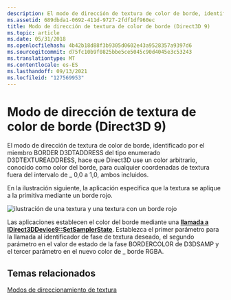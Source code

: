 ```yaml
---
description: El modo de dirección de textura de color de borde, identificado por el miembro BORDER D3DTADDRESS del tipo enumerado D3DTEXTUREADDRESS, hace que Direct3D use un color arbitrario, conocido como color del borde, para cualquier coordenadas de textura fuera del intervalo de \_ 0,0 a 1,0, ambos incluidos.
ms.assetid: 689dbda1-0692-411d-9727-2fdf1df960ec
title: Modo de dirección de textura de color de borde (Direct3D 9)
ms.topic: article
ms.date: 05/31/2018
ms.openlocfilehash: 4b42b18d88f3b9305d0602e43a9528357a9397d6
ms.sourcegitcommit: d75fc10b9f0825bbe5ce5045c90d4045e3c53243
ms.translationtype: MT
ms.contentlocale: es-ES
ms.lasthandoff: 09/13/2021
ms.locfileid: "127569953"
---
```

# <a name="border-color-texture-address-mode-direct3d-9"></a>Modo de dirección de textura de color de borde (Direct3D 9)

El modo de dirección de textura de color de borde, identificado por el miembro BORDER D3DTADDRESS del tipo enumerado D3DTEXTUREADDRESS, hace que Direct3D use un color arbitrario, conocido como color del borde, para cualquier coordenadas de textura fuera del intervalo de \_ 0,0 a 1,0, ambos incluidos. [](./d3dtextureaddress.md)

En la ilustración siguiente, la aplicación especifica que la textura se aplique a la primitiva mediante un borde rojo.

![ilustración de una textura y una textura con un borde rojo](images/border.png)

Las aplicaciones establecen el color del borde mediante una [**llamada a IDirect3DDevice9::SetSamplerState**](/windows/win32/api/d3d9helper/nf-d3d9helper-idirect3ddevice9-setsamplerstate). Establezca el primer parámetro para la llamada al identificador de fase de textura deseado, el segundo parámetro en el valor de estado de la fase BORDERCOLOR de D3DSAMP y el tercer parámetro en el nuevo color de \_ borde RGBA.

## <a name="related-topics"></a>Temas relacionados

<dl> <dt>

[Modos de direccionamiento de textura](texture-addressing-modes.md)
</dt> </dl>

 

 
